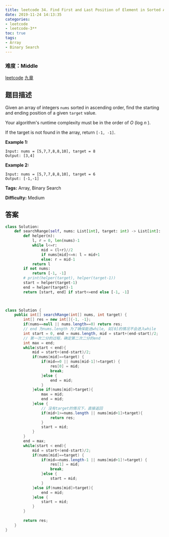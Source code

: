 ```yaml
---
title: leetcode 34. Find First and Last Position of Element in Sorted Array
date: 2019-11-24 14:13:35
categories:
- leetcode
- leetcode-3**
toc: true
tags:
- Array
- Binary Search
---
```

### 难度：Middle

<a href="https://leetcode.com/problems/find-first-and-last-position-of-element-in-sorted-array/">leetcode</a>
<a href="https://www.jiuzhang.com/solution/find-first-and-last-position-of-element-in-sorted-array/">九章</a>
## 题目描述
Given an array of integers `nums` sorted in ascending order, find the starting
and ending position of a given `target` value.

Your algorithm's runtime complexity must be in the order of _O_ (log _n_ ).

If the target is not found in the array, return `[-1, -1]`.

**Example 1:**
        
    Input: nums = [5,7,7,8,8,10], target = 8
    Output: [3,4]

**Example 2:**
        
    Input: nums = [5,7,7,8,8,10], target = 6
    Output: [-1,-1]


**Tags:** Array, Binary Search

**Difficulty:** Medium
## 答案
<!--more-->

```python
class Solution:
    def searchRange(self, nums: List[int], target: int) -> List[int]:
        def helper(n):
            l, r = 0, len(nums)-1
            while l<=r:
                mid = (l+r)//2
                if nums[mid]<=n: l = mid+1
                else: r = mid-1
            return l
        if not nums:
            return [-1, -1]
        # print(helper(target), helper(target-1))
        start = helper(target-1)
        end = helper(target)-1
        return [start, end] if start<=end else [-1, -1]

            
```



```java
class Solution {
    public int[] searchRange(int[] nums, int target) {
        int[] res = new int[]{-1, -1};
        if(nums==null || nums.length==0) return res;
        // end 为nums.length 为了确保能进while, 如[0]的情况不会进入while
        int start = 0, end = nums.length, mid = start+(end-start)/2;
        // 第一次二分的过程，确定第二次二分的end
        int max = end;
        while(start < end){
            mid = start+(end-start)/2;
            if(nums[mid]==target) {
                if(mid==0 || nums[mid-1]!=target) {
                    res[0] = mid;
                    break;
                }else {
                    end = mid;
                }
            }else if(nums[mid]>target){
                max = mid;
                end = mid;
            }else {
                // 没有target的情况下，直接返回
                if(mid+1>=nums.length || nums[mid+1]>target){
                    return res;
                }
                start = mid;
            }
        }
        end = max;
        while(start < end){
            mid = start+(end-start)/2;
            if(nums[mid]==target) {
                if(mid==nums.length-1 || nums[mid+1]!=target) {
                    res[1] = mid;
                    break;
                }else {
                    start = mid;
                }
            }else if(nums[mid]>target){
                end = mid;
            }else {
                start = mid;
            }
        }
        
        return res;
    }
}
```
